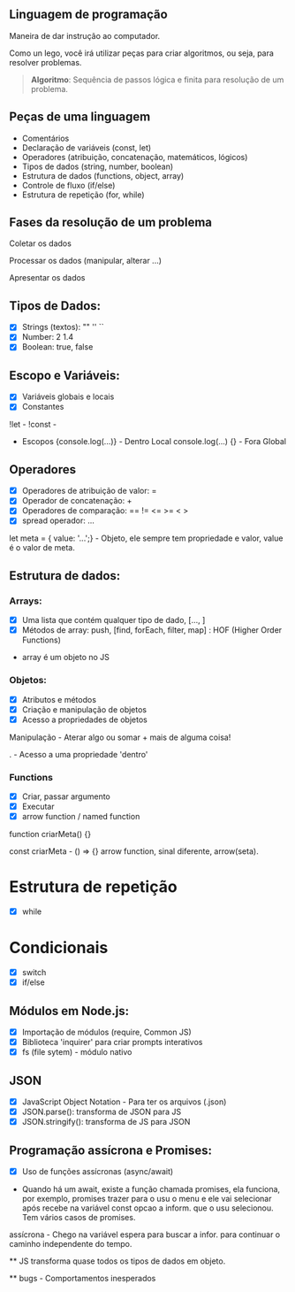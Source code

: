 ## Linguagem de programação

Maneira de dar instrução ao computador.

Como un lego, você irá utilizar peças para criar algoritmos, ou seja, para resolver problemas.

> **Algoritmo**: Sequência de passos lógica e finita para resolução de um problema.

## Peças de uma linguagem

- Comentários
- Declaração de variáveis (const, let)
- Operadores (atribuição, concatenação, matemáticos, lógicos)
- Tipos de dados (string, number, boolean) 
- Estrutura de dados (functions, object, array)
- Controle de fluxo (if/else)
- Estrutura de repetição (for, while)

## Fases da resolução de um problema

Coletar os dados

Processar os dados (manipular, alterar ...)

Apresentar os dados

## Tipos de Dados:

- [x] Strings (textos): "" '' ``
- [x] Number: 2 1.4
- [x] Boolean: true, false

## Escopo e Variáveis:

- [x] Variáveis globais e locais
- [x] Constantes

!let - 
!const -

* Escopos
{console.log(...)} - Dentro Local
console.log(...) {} - Fora Global 

## Operadores

- [x] Operadores de atribuição de valor: =
- [x] Operador de concatenação: +
- [x] Operadores de comparação: == != <= >= < >
- [x] spread operador: ...

let meta = { value: '...';} - Objeto, ele sempre tem propriedade e valor, value é o valor de meta.

## Estrutura de dados:

### Arrays:

- [x] Uma lista que contém qualquer tipo de dado, [..., ]
- [x] Métodos de array: push, [find, forEach, filter, map] : HOF (Higher Order Functions)

* array é um objeto no JS

### Objetos:

- [x] Atributos e métodos
- [x] Criação e manipulação de objetos
- [x] Acesso a propriedades de objetos

Manipulação - Aterar algo ou somar + mais de alguma coisa! 

. - Acesso a uma propriedade 'dentro'

### Functions

- [x] Criar, passar argumento
- [x] Executar
- [x] arrow function / named function

function criarMeta() {}

const criarMeta - () => {} arrow function, sinal diferente, arrow(seta).

# Estrutura de repetição

- [x] while

# Condicionais

- [x] switch
- [x] if/else

## Módulos em Node.js:

- [x] Importação de módulos (require, Common JS)
- [x] Biblioteca 'inquirer' para criar prompts interativos
- [x] fs (file sytem) - módulo nativo

## JSON

- [x] JavaScript Object Notation - Para ter os arquivos (.json)
- [x] JSON.parse(): transforma de JSON para JS
- [x] JSON.stringify(): transforma de JS para JSON

## Programação assícrona e Promises:

- [x] Uso de funções assícronas (async/await)

* Quando há um await, existe a função chamada promises, ela funciona, por exemplo, promises trazer para o usu o menu e ele vai selecionar após recebe na variável const opcao a inform. que o usu selecionou. Tem vários casos de promises.

assícrona - Chego na variável espera para buscar a infor. para continuar o caminho independente do tempo.


** JS transforma quase todos os tipos de dados em objeto.

** bugs - Comportamentos inesperados